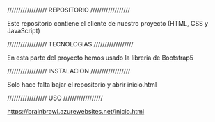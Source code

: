 ////////////////// REPOSITORIO //////////////////

Este repositorio contiene el cliente de nuestro proyecto (HTML, CSS y JavaScript)

////////////////// TECNOLOGIAS //////////////////

En esta parte del proyecto hemos usado la libreria de Bootstrap5

////////////////// INSTALACION //////////////////

Solo hace falta bajar el repositorio y abrir inicio.html

////////////////// USO //////////////////

https://brainbrawl.azurewebsites.net/inicio.html
